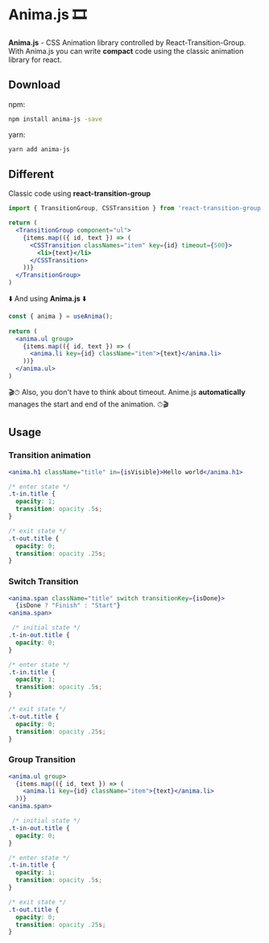 # Anima.js 🎞

**Anima.js** - CSS Animation library controlled by React-Transition-Group.<br />
With Anima.js you can write **compact** code using the classic animation library for react.

## Download

npm:
```bash
npm install anima-js -save
```
yarn:
```bash
yarn add anima-js
```

## Different

Classic code using **react-transition-group**

```jsx 
import { TransitionGroup, CSSTransition } from 'react-transition-group'

return (
  <TransitionGroup component="ul">
    {items.map(({ id, text }) => (
      <CSSTransition classNames="item" key={id} timeout={500}>
        <li>{text}</li>
      </CSSTransition>
    ))}
  </TransitionGroup>
)

```
⬇️ And using **Anima.js** ⬇️

```jsx
const { anima } = useAnima();
  
return (
  <anima.ul group>
    {items.map(({ id, text }) => (
      <anima.li key={id} className="item">{text}</anima.li>
    ))}
  </anima.ul>
)
```

🎬⏱ Also, you don't have to think about timeout. Anime.js **automatically** manages the start and end of the animation. ⏱🎬

## Usage

### Transition animation
```jsx
<anima.h1 className="title" in={isVisible}>Hello world</anima.h1>
```
```css
/* enter state */
.t-in.title {
  opacity: 1;
  transition: opacity .5s;
}

/* exit state */
.t-out.title {
  opacity: 0;
  transition: opacity .25s;
}
```

### Switch Transition
```jsx
<anima.span className="title" switch transitionKey={isDone}>
  {isDone ? "Finish" : "Start"}
<anima.span>
```
```css
 /* initial state */
.t-in-out.title {
  opacity: 0;
}

/* enter state */
.t-in.title {
  opacity: 1;
  transition: opacity .5s;
}

/* exit state */
.t-out.title {
  opacity: 0;
  transition: opacity .25s;
}
```

### Group Transition
```jsx
<anima.ul group>
  {items.map(({ id, text }) => (
    <anima.li key={id} className="item">{text}</anima.li>
  ))}
<anima.span>
```
```css
 /* initial state */
.t-in-out.title {
  opacity: 0;
}

/* enter state */
.t-in.title {
  opacity: 1;
  transition: opacity .5s;
}

/* exit state */
.t-out.title {
  opacity: 0;
  transition: opacity .25s;
}
```
